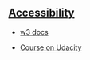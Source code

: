 ## [Accessibility](https://developers.google.com/web/fundamentals/accessibility/)

- [w3 docs](https://www.w3.org/WAI/intro/accessibility.php)

- [Course on Udacity](https://in.udacity.com/course/web-accessibility--ud891)
